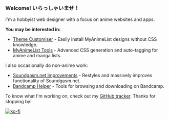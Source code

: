 ### Welcome! いらっしゃいませ！

I'm a hobbyist web designer with a focus on anime websites and apps.

**You may be interested in:**

- [Theme Customiser](https://github.com/ValerioLyndon/Theme-Customiser) - Easily install MyAnimeList designs without CSS knowledge.
- [MyAnimeList Tools](https://github.com/ValerioLyndon/MyAnimeList-Tools) - Advanced CSS generation and auto-tagging for anime and manga lists.

I also occasionally do non-anime work:

- [Soundgasm.net Improvements](https://github.com/ValerioLyndon/Soundgasm-Improvements) - Restyles and massively improves functionality of Soundgasm.net.
- [Bandcamp Helper](https://github.com/ValerioLyndon/Bandcamp-Helper) - Tools for browsing and downloading on Bandcamp.

To know what I'm working on, check out my [GitHub tracker](https://github.com/users/ValerioLyndon/projects/1/views/4). Thanks for stopping by!

[![ko-fi](https://ko-fi.com/img/githubbutton_sm.svg)](https://ko-fi.com/P5P6C87DR)

